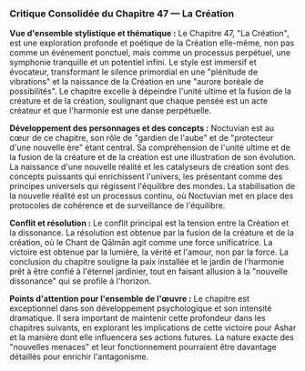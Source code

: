 ### Critique Consolidée du Chapitre 47 — La Création

**Vue d'ensemble stylistique et thématique :**
Le Chapitre 47, "La Création", est une exploration profonde et poétique de la Création elle-même, non pas comme un événement ponctuel, mais comme un processus perpétuel, une symphonie tranquille et un potentiel infini. Le style est immersif et évocateur, transformant le silence primordial en une "plénitude de vibrations" et la naissance de la Création en une "aurore boréale de possibilités". Le chapitre excelle à dépeindre l'unité ultime et la fusion de la créature et de la création, soulignant que chaque pensée est un acte créateur et que l'harmonie est une danse perpétuelle.

**Développement des personnages et des concepts :**
Noctuvian est au cœur de ce chapitre, son rôle de "gardien de l'aube" et de "protecteur d'une nouvelle ère" étant central. Sa compréhension de l'unité ultime et de la fusion de la créature et de la création est une illustration de son évolution. La naissance d'une nouvelle réalité et les catalyseurs de création sont des concepts puissants qui enrichissent l'univers, les présentant comme des principes universels qui régissent l'équilibre des mondes. La stabilisation de la nouvelle réalité est un processus continu, où Noctuvian met en place des protocoles de cohérence et de surveillance de l'équilibre.

**Conflit et résolution :**
Le conflit principal est la tension entre la Création et la dissonance. La résolution est obtenue par la fusion de la créature et de la création, où le Chant de Qālmān agit comme une force unificatrice. La victoire est obtenue par la lumière, la vérité et l'amour, non par la force. La conclusion du chapitre souligne la paix installée et le jardin de l'harmonie prêt à être confié à l'éternel jardinier, tout en faisant allusion à la "nouvelle dissonance" qui se profile à l'horizon.

**Points d'attention pour l'ensemble de l'œuvre :**
Le chapitre est exceptionnel dans son développement psychologique et son intensité dramatique. Il sera important de maintenir cette profondeur dans les chapitres suivants, en explorant les implications de cette victoire pour Ashar et la manière dont elle influencera ses actions futures. La nature exacte des "nouvelles menaces" et leur fonctionnement pourraient être davantage détaillés pour enrichir l'antagonisme.
